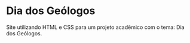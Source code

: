 # Dia dos Geólogos
Site utilizando HTML e CSS para um projeto acadêmico com o tema: Dia dos Geólogos.
